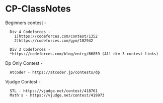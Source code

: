 # CP-ClassNotes

Beginners contest - 

      Div 4 Codeforces - 
        1)https://codeforces.com/contest/1352
        2)https://codeforces.com/gym/102942
      
      Div 3 Codeforces - 
      *https://codeforces.com/blog/entry/66859 (All div 3 contest links)
      
Dp Only Contest -

      Atcoder - https://atcoder.jp/contests/dp

Vjudge Contest - 

      STL - https://vjudge.net/contest/418761
      Math's - https://vjudge.net/contest/419973
